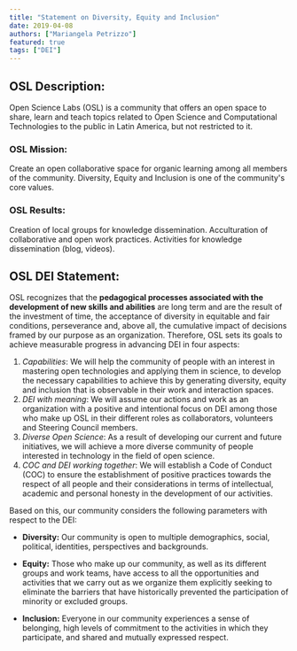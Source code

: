 ```yaml
---
title: "Statement on Diversity, Equity and Inclusion"
date: 2019-04-08
authors: ["Mariangela Petrizzo"]
featured: true
tags: ["DEI"]
---
```


## OSL Description:
Open Science Labs (OSL) is a community that offers an open space to share, learn and teach topics related to Open Science and Computational Technologies to the public in Latin America, but not restricted to it.

### OSL Mission:
Create an open collaborative space for organic learning among all members of the community.
Diversity, Equity and Inclusion is one of the community's core values.

### OSL Results:
Creation of local groups for knowledge dissemination.
Acculturation of collaborative and open work practices.
Activities for knowledge dissemination (blog, videos).

## OSL DEI Statement:

OSL recognizes that the **pedagogical processes associated with the development of new skills and abilities** are long term and are the result of the investment of time, the acceptance of diversity in equitable and fair conditions, perseverance and, above all, the cumulative impact of decisions framed by our purpose as an organization. Therefore, OSL sets its goals to achieve measurable progress in advancing DEI in four aspects:

1. *Capabilities*: We will help the community of people with an interest in mastering open technologies and applying them in science, to develop the necessary capabilities to achieve this by generating diversity, equity and inclusion that is observable in their work and interaction spaces.
2. *DEI with meaning*: We will assume our actions and work as an organization with a positive and intentional focus on DEI among those who make up OSL in their different roles as collaborators, volunteers and Steering Council members.
3. *Diverse Open Science*: As a result of developing our current and future initiatives, we will achieve a more diverse community of people interested in technology in the field of open science.
4. *COC and DEI working together*: We will establish a Code of Conduct (COC) to ensure the establishment of positive practices towards the respect of all people and their considerations in terms of intellectual, academic and personal honesty in the development of our activities.

Based on this, our community considers the following parameters with respect to the DEI:

* **Diversity:** Our community is open to multiple demographics, social, political, identities, perspectives and backgrounds.

* **Equity:** Those who make up our community, as well as its different groups and work teams, have access to all the opportunities and activities that we carry out as we organize them explicitly seeking to eliminate the barriers that have historically prevented the participation of minority or excluded groups.

* **Inclusion:** Everyone in our community experiences a sense of belonging, high levels of commitment to the activities in which they participate, and shared and mutually expressed respect.

